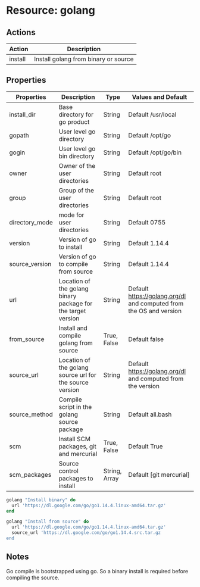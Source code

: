# Resource: golang

## Actions

| Action | Description                |
| ------ | -------------------------- |
| install | Install golang from binary or source |

## Properties

| Properties     | Description                             | Type                     | Values and Default                 |
| -------------- | --------------------------------------- | ------------------------ | ---------------------------------- |
| install_dir    | Base directory for go product           | String                   | Default /usr/local                 |
| gopath         | User level go directory                 | String                   | Default /opt/go                    |
| gogin          | User level go bin directory             | String                   | Default /opt/go/bin                |
| owner          | Owner of the user directories           | String                   | Default root                       |
| group          | Group of the user directories           | String                   | Default root                       |
| directory_mode | mode for user directories               | String                   | Default 0755                       |
| version        | Version of go to install                | String                   | Default 1.14.4                     |
| source_version | Version of go to compile from source    | String                   | Default 1.14.4                     |
| url            | Location of the golang binary package for the target version  | String              | Default <https://golang.org/dl> and computed from the OS and version |
| from_source    | Install and compile golang from source  | True, False              | Default false                       |
| source_url     | Location of the golang source url for the source version      | String              | Default <https://golang.org/dl> and computed from the version |
| source_method  | Compile script in the golang source package | String              | Default all.bash                    |
| scm            | Install SCM packages, git and mercurial | True, False             | Default True                        |
| scm_packages   | Source control packages to install      | String, Array            | Default [git mercurial]            |

```ruby
golang "Install binary" do
  url 'https://dl.google.com/go/go1.14.4.linux-amd64.tar.gz'
end
```

```ruby
golang "Install from source" do
  url 'https://dl.google.com/go/go1.14.4.linux-amd64.tar.gz'
  source_url 'https://dl.google.com/go/go1.14.4.src.tar.gz
end
`````

## Notes

Go compile is bootstrapped using go. So a binary install is required before compiling the source.
